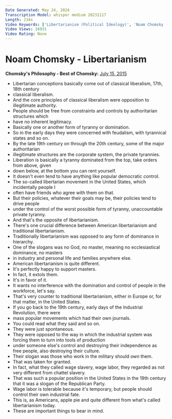 ```yaml
---
Date Generated: May 24, 2024
Transcription Model: whisper medium 20231117
Length: 234s
Video Keywords: ['Libertarianism (Political Ideology)', 'Noam Chomsky (Author)', 'Politics (TV Genre)', 'Political Philosophy (Field Of Study)', 'Philosophy (Field Of Study)', 'Liberalism (Political Ideology)', 'Anarchism (Political Ideology)', 'Libertarian Socialism (Political Ideology)', 'Right-wing Politics (Political Ideology)', 'Liberty (Quotation Subject)', 'freedom', 'libertarian', 'Economy (Field Of Study)', 'anarchist communism']
Video Views: 16931
Video Rating: None
---
```


# Noam Chomsky - Libertarianism
**Chomsky's Philosophy - Best of Chomsky:** [July 15, 2015](https://www.youtube.com/watch?v=mbouhVto1MY)
*  Libertarian conceptions basically come out of classical liberalism, 17th, 18th century
*  classical liberalism.
*  And the core principles of classical liberalism were opposition to illegitimate authority.
*  People should be free from constraints and controls by authoritarian structures which
*  have no inherent legitimacy.
*  Basically one or another form of tyranny or domination.
*  So in the early days they were concerned with feudalism, with tyrannical states and so on.
*  By the late 19th century on through the 20th century, some of the major authoritarian
*  illegitimate structures are the corporate system, the private tyrannies.
*  Liberation is basically a tyranny dominated from the top, take orders from above, given
*  down below, at the bottom you can rent yourself.
*  It doesn't even tend to have anything like popular democratic control.
*  The so-called libertarian movement in the United States, which incidentally people I
*  often have friends who agree with them on that.
*  But their policies, whatever their goals may be, their policies tend to drive people
*  under the control of the worst possible form of tyranny, unaccountable private tyranny.
*  And that's the opposite of libertarianism.
*  There's one crucial difference between American libertarianism and traditional libertarianism.
*  Traditionally libertarianism was opposed to any form of dominance in hierarchy.
*  One of the slogans was no God, no master, meaning no ecclesiastical dominance, no masters
*  in industry and personal life and families anywhere else.
*  American libertarianism is quite different.
*  It's perfectly happy to support masters.
*  In fact, it extols them.
*  It's in favor of it.
*  It wants no interference with the domination and control of people in the workforce, let's say.
*  That's very counter to traditional libertarianism, either in Europe or, for that matter, in the United States.
*  If you go back to the 19th century, early days of the Industrial Revolution, there were
*  mass popular movements which had their own journals.
*  You could read what they said and so on.
*  They were just spontaneous.
*  They were opposed to the way in which the industrial system was forcing them to turn into tools of production
*  under someone else's control and destroying their independence as free people, also destroying their culture.
*  Their slogan was those who work in the military should own them.
*  That was taken for granted.
*  In fact, what they called wage slavery, wage labor, they regarded as not very different from chattel slavery.
*  That was such a popular position in the United States in the 19th century that it was a slogan of the Republican Party.
*  Wage labor is tolerable because it's temporary, but people should control their own industrial fate.
*  This is, as Americans, apple pie and quite different from what's called libertarianism today.
*  These are important things to bear in mind.
